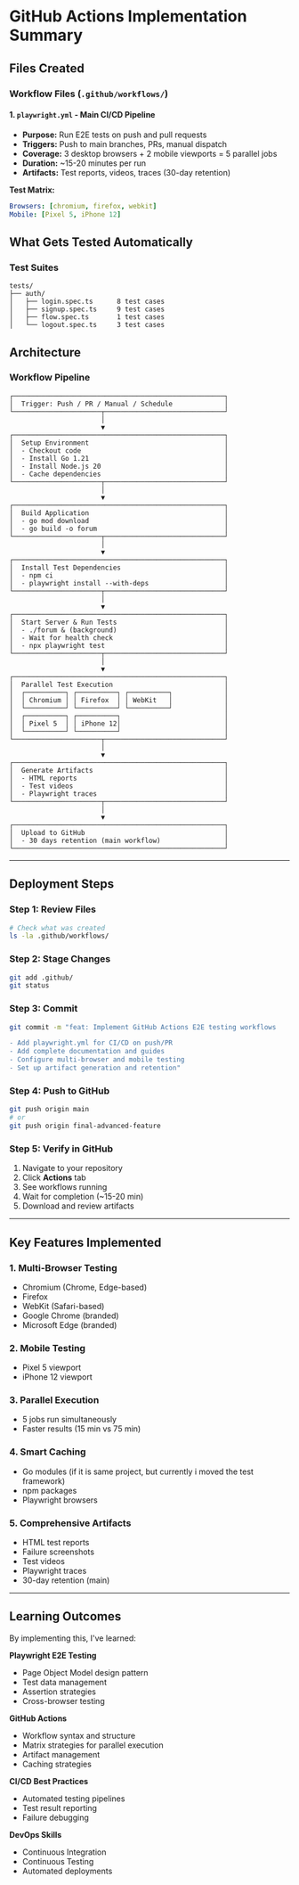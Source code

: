 # GitHub Actions Implementation Summary

## Files Created
### Workflow Files (`.github/workflows/`)

#### 1. `playwright.yml` - Main CI/CD Pipeline
- **Purpose:** Run E2E tests on push and pull requests
- **Triggers:** Push to main branches, PRs, manual dispatch
- **Coverage:** 3 desktop browsers + 2 mobile viewports = 5 parallel jobs
- **Duration:** ~15-20 minutes per run
- **Artifacts:** Test reports, videos, traces (30-day retention)

**Test Matrix:**
```yaml
Browsers: [chromium, firefox, webkit]
Mobile: [Pixel 5, iPhone 12]
```

## What Gets Tested Automatically

### Test Suites
```
tests/
├── auth/
│   ├── login.spec.ts      8 test cases
│   ├── signup.spec.ts     9 test cases
│   ├── flow.spec.ts       1 test cases
│   └── logout.spec.ts     3 test cases
```


## Architecture
### Workflow Pipeline

```
┌─────────────────────────────────────────────────────┐
│  Trigger: Push / PR / Manual / Schedule             │
└──────────────────────┬──────────────────────────────┘
                       │
                       ▼
┌─────────────────────────────────────────────────────┐
│  Setup Environment                                  │
│  - Checkout code                                    │
│  - Install Go 1.21                                  │
│  - Install Node.js 20                               │
│  - Cache dependencies                               │
└──────────────────────┬──────────────────────────────┘
                       │
                       ▼
┌─────────────────────────────────────────────────────┐
│  Build Application                                  │
│  - go mod download                                  │
│  - go build -o forum                                │
└──────────────────────┬──────────────────────────────┘
                       │
                       ▼
┌─────────────────────────────────────────────────────┐
│  Install Test Dependencies                          │
│  - npm ci                                           │
│  - playwright install --with-deps                   │
└──────────────────────┬──────────────────────────────┘
                       │
                       ▼
┌─────────────────────────────────────────────────────┐
│  Start Server & Run Tests                           │
│  - ./forum & (background)                           │
│  - Wait for health check                            │
│  - npx playwright test                              │
└──────────────────────┬──────────────────────────────┘
                       │
                       ▼
┌─────────────────────────────────────────────────────┐
│  Parallel Test Execution                            │
│  ┌──────────┐ ┌──────────┐ ┌──────────┐             │
│  │ Chromium │ │ Firefox  │ │ WebKit   │             │
│  └──────────┘ └──────────┘ └──────────┘             │
│  ┌──────────┐ ┌──────────┐                          │
│  │ Pixel 5  │ │ iPhone 12│                          │
│  └──────────┘ └──────────┘                          │
└──────────────────────┬──────────────────────────────┘
                       │
                       ▼
┌─────────────────────────────────────────────────────┐
│  Generate Artifacts                                 │
│  - HTML reports                                     │
│  - Test videos                                      │
│  - Playwright traces                                │
└──────────────────────┬──────────────────────────────┘
                       │
                       ▼
┌─────────────────────────────────────────────────────┐
│  Upload to GitHub                                   │
│  - 30 days retention (main workflow)                │
└─────────────────────────────────────────────────────┘
```

---

## Deployment Steps

### Step 1: Review Files
```bash
# Check what was created
ls -la .github/workflows/
```


### Step 2: Stage Changes
```bash
git add .github/
git status
```

### Step 3: Commit
```bash
git commit -m "feat: Implement GitHub Actions E2E testing workflows

- Add playwright.yml for CI/CD on push/PR
- Add complete documentation and guides
- Configure multi-browser and mobile testing
- Set up artifact generation and retention"
```

### Step 4: Push to GitHub
```bash
git push origin main
# or
git push origin final-advanced-feature
```

### Step 5: Verify in GitHub
1. Navigate to your repository
2. Click **Actions** tab
3. See workflows running
4. Wait for completion (~15-20 min)
5. Download and review artifacts

---

## Key Features Implemented

### 1. Multi-Browser Testing
- Chromium (Chrome, Edge-based)
- Firefox
- WebKit (Safari-based)
- Google Chrome (branded)
- Microsoft Edge (branded)

### 2. Mobile Testing
- Pixel 5 viewport
- iPhone 12 viewport

### 3. Parallel Execution
- 5 jobs run simultaneously
- Faster results (15 min vs 75 min)

### 4. Smart Caching
- Go modules (if it is same project, but currently i moved the test framework)
- npm packages
- Playwright browsers

### 5. Comprehensive Artifacts
- HTML test reports
- Failure screenshots
- Test videos
- Playwright traces
- 30-day retention (main)

---

## Learning Outcomes

By implementing this, I've learned:

**Playwright E2E Testing**
- Page Object Model design pattern
- Test data management
- Assertion strategies
- Cross-browser testing

**GitHub Actions**
- Workflow syntax and structure
- Matrix strategies for parallel execution
- Artifact management
- Caching strategies

**CI/CD Best Practices**
- Automated testing pipelines
- Test result reporting
- Failure debugging

**DevOps Skills**
- Continuous Integration
- Continuous Testing
- Automated deployments

